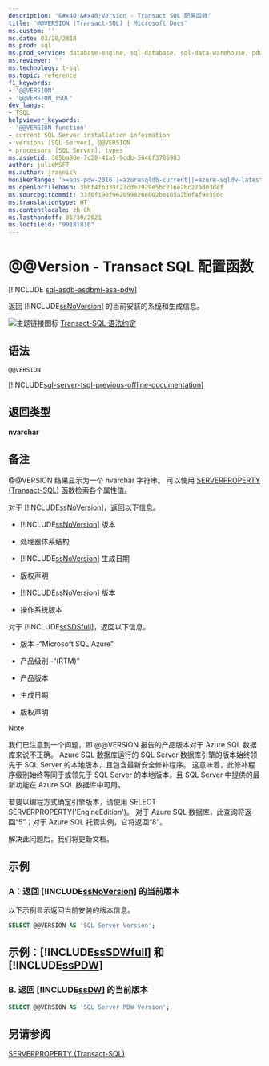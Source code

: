 ```yaml
---
description: '&#x40;&#x40;Version - Transact SQL 配置函数'
title: '@@VERSION (Transact-SQL) | Microsoft Docs'
ms.custom: ''
ms.date: 03/20/2018
ms.prod: sql
ms.prod_service: database-engine, sql-database, sql-data-warehouse, pdw
ms.reviewer: ''
ms.technology: t-sql
ms.topic: reference
f1_keywords:
- '@@VERSION'
- '@@VERSION_TSQL'
dev_langs:
- TSQL
helpviewer_keywords:
- '@@VERSION function'
- current SQL Server installation information
- versions [SQL Server], @@VERSION
- processors [SQL Server], types
ms.assetid: 385ba80e-7c28-41a5-9cdb-5648f3785983
author: julieMSFT
ms.author: jrasnick
monikerRange: '>=aps-pdw-2016||=azuresqldb-current||=azure-sqldw-latest||>=sql-server-2016||>=sql-server-linux-2017||=azuresqldb-mi-current'
ms.openlocfilehash: 39bf4fb339f27cd62929e5bc216e2bc27ad03def
ms.sourcegitcommit: 33f0f190f962059826e002be165a2bef4f9e350c
ms.translationtype: HT
ms.contentlocale: zh-CN
ms.lasthandoff: 01/30/2021
ms.locfileid: "99181810"
---
```

# <a name="x40x40version---transact-sql-configuration-functions"></a>&#x40;&#x40;Version - Transact SQL 配置函数
[!INCLUDE [sql-asdb-asdbmi-asa-pdw](../../includes/applies-to-version/sql-asdb-asdbmi-asa-pdw.md)]

  返回 [!INCLUDE[ssNoVersion](../../includes/ssnoversion-md.md)] 的当前安装的系统和生成信息。  
  
 ![主题链接图标](../../database-engine/configure-windows/media/topic-link.gif "“主题链接”图标") [Transact-SQL 语法约定](../../t-sql/language-elements/transact-sql-syntax-conventions-transact-sql.md)  
  
## <a name="syntax"></a>语法  
  
```syntaxsql
@@VERSION  
```  

[!INCLUDE[sql-server-tsql-previous-offline-documentation](../../includes/sql-server-tsql-previous-offline-documentation.md)]

## <a name="return-types"></a>返回类型
 **nvarchar**  
  
## <a name="remarks"></a>备注  
 @@VERSION 结果显示为一个 nvarchar 字符串。 可以使用 [SERVERPROPERTY (Transact-SQL)](../../t-sql/functions/serverproperty-transact-sql.md) 函数检索各个属性值。  
  
 对于 [!INCLUDE[ssNoVersion](../../includes/ssnoversion-md.md)]，返回以下信息。  
  
-   [!INCLUDE[ssNoVersion](../../includes/ssnoversion-md.md)] 版本  
  
-   处理器体系结构  
  
-   [!INCLUDE[ssNoVersion](../../includes/ssnoversion-md.md)] 生成日期  
  
-   版权声明  
  
-   [!INCLUDE[ssNoVersion](../../includes/ssnoversion-md.md)] 版本  
  
-   操作系统版本  
  
 对于 [!INCLUDE[ssSDSfull](../../includes/sssdsfull-md.md)]，返回以下信息。  
  
-   版本 -“Microsoft SQL Azure”  
  
-   产品级别 -“(RTM)”  
  
-   产品版本  
  
-   生成日期  
  
-   版权声明  

> [!NOTE]  
> 我们已注意到一个问题，即 @@VERSION 报告的产品版本对于 Azure SQL 数据库来说不正确。 Azure SQL 数据库运行的 SQL Server 数据库引擎的版本始终领先于 SQL Server 的本地版本，且包含最新安全修补程序。 这意味着，此修补程序级别始终等同于或领先于 SQL Server 的本地版本，且 SQL Server 中提供的最新功能在 Azure SQL 数据库中可用。
>
> 若要以编程方式确定引擎版本，请使用 SELECT SERVERPROPERTY('EngineEdition')。 对于 Azure SQL 数据库，此查询将返回“5”；对于 Azure SQL 托管实例，它将返回“8”。
>
> 解决此问题后，我们将更新文档。

  
## <a name="examples"></a>示例  
  
### <a name="a-return-the-current-version-of-ssnoversion"></a>A：返回 [!INCLUDE[ssNoVersion](../../includes/ssnoversion-md.md)] 的当前版本  
 以下示例显示返回当前安装的版本信息。  
  
```sql
SELECT @@VERSION AS 'SQL Server Version';  
```  
  
## <a name="examples-sssdwfull-and-sspdw"></a>示例：[!INCLUDE[ssSDWfull](../../includes/sssdwfull-md.md)] 和 [!INCLUDE[ssPDW](../../includes/sspdw-md.md)]  
  
### <a name="b-return-the-current-version-of-ssdw"></a>B. 返回 [!INCLUDE[ssDW](../../includes/ssdw-md.md)] 的当前版本  
  
```sql
SELECT @@VERSION AS 'SQL Server PDW Version';  
```  
  
## <a name="see-also"></a>另请参阅  
 [SERVERPROPERTY (Transact-SQL)](../../t-sql/functions/serverproperty-transact-sql.md)  
  
  

